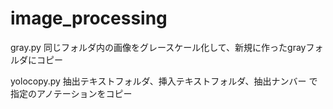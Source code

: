 # image_processing

gray.py
同じフォルダ内の画像をグレースケール化して、新規に作ったgrayフォルダにコピー

yolocopy.py
抽出テキストフォルダ、挿入テキストフォルダ、抽出ナンバー で指定のアノテーションをコピー
